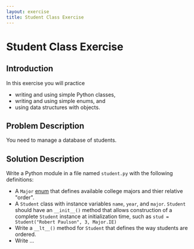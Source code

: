 ```yaml
---
layout: exercise
title: Student Class Exercise
---
```


# Student Class Exercise

## Introduction

In this exercise you will practice

- writing and using simple Python classes,
- writing and using simple enums, and
- using data structures with objects.

## Problem Description

You need to manage a database of students.

## Solution Description

Write a Python module in a file named `student.py` with the following definitions:

- A `Major` [enum](https://docs.python.org/3/library/enum.html) that defines available college majors and thier relative "order".
- A `Student` class with instance variables `name`, `year`, and `major`. `Student` should have an `__init__()` method that allows construction of a complete `Student` instance at initialization time, such as `stud = Student("Robert Paulson", 3, Major.IE)`
- Write a `__lt__()` method for `Student` that defines the way students are ordered.
- Write ...